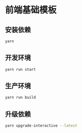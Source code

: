 # 前端基础模板

## 安装依赖

```bash
yarn
```

## 开发环境

```bash
yarn run start
```

## 生产环境

```bash
yarn run build
```

## 升级依赖

```bash
yarn upgrade-interactive --latest
```